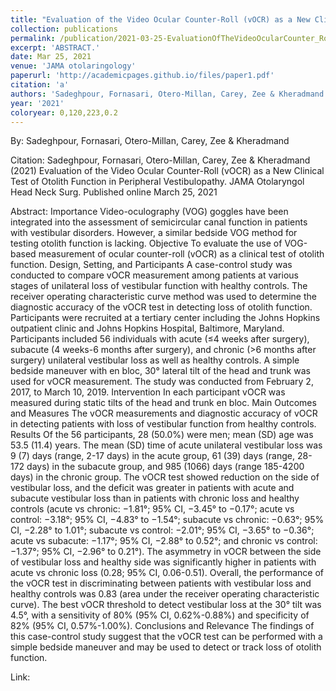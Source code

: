 ```yaml
---
title: "Evaluation of the Video Ocular Counter-Roll (vOCR) as a New Clinical Test of Otolith Function in Peripheral Vestibulopathy"
collection: publications
permalink: /publication/2021-03-25-EvaluationOfTheVideoOcularCounter_Roll_vOCR_AsANewClinicalTestO
excerpt: 'ABSTRACT.'
date: Mar 25, 2021
venue: 'JAMA otolaringology'
paperurl: 'http://academicpages.github.io/files/paper1.pdf'
citation: 'a'
authors: 'Sadeghpour, Fornasari, Otero-Millan, Carey, Zee & Kheradmand'
year: '2021'
coloryear: 0,120,223,0.2
---
```


By: Sadeghpour, Fornasari, Otero-Millan, Carey, Zee & Kheradmand

Citation: Sadeghpour, Fornasari, Otero-Millan, Carey, Zee & Kheradmand (2021) Evaluation of the Video Ocular Counter-Roll (vOCR) as a New Clinical Test of Otolith Function in Peripheral Vestibulopathy. JAMA Otolaryngol Head Neck Surg. Published online March 25, 2021

Abstract: Importance Video-oculography (VOG) goggles have been integrated into the assessment of semicircular canal function in patients with vestibular disorders. However, a similar bedside VOG method for testing otolith function is lacking.
Objective To evaluate the use of VOG-based measurement of ocular counter-roll (vOCR) as a clinical test of otolith function.
Design, Setting, and Participants A case-control study was conducted to compare vOCR measurement among patients at various stages of unilateral loss of vestibular function with healthy controls. The receiver operating characteristic curve method was used to determine the diagnostic accuracy of the vOCR test in detecting loss of otolith function. Participants were recruited at a tertiary center including the Johns Hopkins outpatient clinic and Johns Hopkins Hospital, Baltimore, Maryland. Participants included 56 individuals with acute (≤4 weeks after surgery), subacute (4 weeks-6 months after surgery), and chronic (>6 months after surgery) unilateral vestibular loss as well as healthy controls. A simple bedside maneuver with en bloc, 30° lateral tilt of the head and trunk was used for vOCR measurement. The study was conducted from February 2, 2017, to March 10, 2019.
Intervention In each participant vOCR was measured during static tilts of the head and trunk en bloc.
Main Outcomes and Measures The vOCR measurements and diagnostic accuracy of vOCR in detecting patients with loss of vestibular function from healthy controls.
Results Of the 56 participants, 28 (50.0%) were men; mean (SD) age was 53.5 (11.4) years. The mean (SD) time of acute unilateral vestibular loss was 9 (7) days (range, 2-17 days) in the acute group, 61 (39) days (range, 28-172 days) in the subacute group, and 985 (1066) days (range 185-4200 days) in the chronic group. The vOCR test showed reduction on the side of vestibular loss, and the deficit was greater in patients with acute and subacute vestibular loss than in patients with chronic loss and healthy controls (acute vs chronic: −1.81°; 95% CI, −3.45° to −0.17°; acute vs control: −3.18°; 95% CI, −4.83° to −1.54°; subacute vs chronic: −0.63°; 95% CI, −2.28° to 1.01°; subacute vs control: −2.01°; 95% CI, −3.65° to −0.36°; acute vs subacute: −1.17°; 95% CI, −2.88° to 0.52°; and chronic vs control: −1.37°; 95% CI, −2.96° to 0.21°). The asymmetry in vOCR between the side of vestibular loss and healthy side was significantly higher in patients with acute vs chronic loss (0.28; 95% CI, 0.06-0.51). Overall, the performance of the vOCR test in discriminating between patients with vestibular loss and healthy controls was 0.83 (area under the receiver operating characteristic curve). The best vOCR threshold to detect vestibular loss at the 30° tilt was 4.5°, with a sensitivity of 80% (95% CI, 0.62%-0.88%) and specificity of 82% (95% CI, 0.57%-1.00%).
Conclusions and Relevance The findings of this case-control study suggest that the vOCR test can be performed with a simple bedside maneuver and may be used to detect or track loss of otolith function.

Link: 
